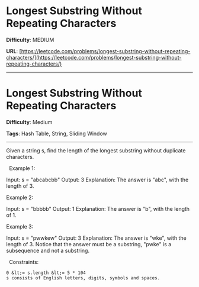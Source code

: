 # Longest Substring Without Repeating Characters

**Difficulty**: MEDIUM

**URL**: [https://leetcode.com/problems/longest-substring-without-repeating-characters/](https://leetcode.com/problems/longest-substring-without-repeating-characters/)

---

# Longest Substring Without Repeating Characters

**Difficulty**: Medium

**Tags**: Hash Table, String, Sliding Window

---

Given a string s, find the length of the longest substring without duplicate characters.

&nbsp;
Example 1:


Input: s = &quot;abcabcbb&quot;
Output: 3
Explanation: The answer is &quot;abc&quot;, with the length of 3.


Example 2:


Input: s = &quot;bbbbb&quot;
Output: 1
Explanation: The answer is &quot;b&quot;, with the length of 1.


Example 3:


Input: s = &quot;pwwkew&quot;
Output: 3
Explanation: The answer is &quot;wke&quot;, with the length of 3.
Notice that the answer must be a substring, &quot;pwke&quot; is a subsequence and not a substring.


&nbsp;
Constraints:


	0 &lt;= s.length &lt;= 5 * 104
	s consists of English letters, digits, symbols and spaces.



